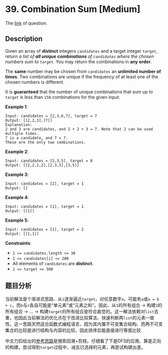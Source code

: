 # 39. Combination Sum [Medium]

The [link](https://leetcode.com/problems/combination-sum/) of question.

## Description

Given an array of **distinct** integers `candidates` and a target integer `target`, return *a list of **all unique combinations** of `candidates` where the chosen numbers sum to `target`*. You may return the combinations in **any order**.

The **same** number may be chosen from `candidates` an **unlimited number of times**. Two combinations are unique if the frequency of at least one of the chosen numbers is different.

It is **guaranteed** that the number of unique combinations that sum up to `target` is less than `150` combinations for the given input.

**Example 1**:
```
Input: candidates = [2,3,6,7], target = 7
Output: [[2,2,3],[7]]
Explanation:
2 and 3 are candidates, and 2 + 2 + 3 = 7. Note that 2 can be used multiple times.
7 is a candidate, and 7 = 7.
These are the only two combinations.
```

**Example 2**:
```
Input: candidates = [2,3,5], target = 8
Output: [[2,2,2,2],[2,3,3],[3,5]]
```

**Example 3**:
```
Input: candidates = [2], target = 1
Output: []
```

**Example 4**:
```
Input: candidates = [1], target = 1
Output: [[1]]
```

**Example 5**:
```
Input: candidates = [1], target = 2
Output: [[1,1]]
```

**Constraints**:
+ `1 <= candidates.length <= 30`
+ `1 <= candidates[i] <= 200`
+ All elements of `candidates` are **distinct**.
+ `1 <= target <= 500`

## 题目分析

当前解法是个渐进式思路、从`1`逐渐逼近`target`。对任意数字`a`，可能有`a`或`a = b + c`，而`b`与`c`各自可能是“单元素”或“元素之和”。因此、从`1`的所有组合 -> 构建`2`的所有组合 -> ... -> 构建`target`的所有组合是符合直觉的。这一解法依赖对`list`去重，也因此当前解法的优化点在于改进比较算法、快速判断两`list`的元素一致性。这一思路天然适合函数式编程语言、因为其内置不可变集合结构、而两不可变集合的比较是进行结构与内容的比较、因此排序后能直接进行等值比较

中文力扣给出的[参考思路](https://leetcode-cn.com/problems/combination-sum/solution/zu-he-zong-he-by-leetcode-solution/)是搜索回溯+剪枝。仔细看了下是DFS的应用、算是正向的构建。尝试得到`target`过程中，减去已选择的元素，再尝试构建出差。